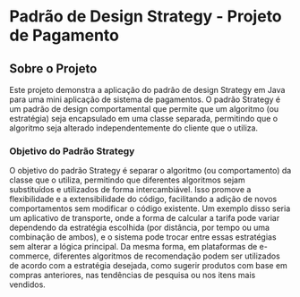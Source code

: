 # Padrão de Design Strategy - Projeto de Pagamento

## Sobre o Projeto

Este projeto demonstra a aplicação do padrão de design Strategy em Java para uma mini aplicação de sistema de pagamentos. O padrão Strategy é um padrão de design comportamental que permite que um algoritmo (ou estratégia) seja encapsulado em uma classe separada, permitindo que o algoritmo seja alterado independentemente do cliente que o utiliza.

### Objetivo do Padrão Strategy

O objetivo do padrão Strategy é separar o algoritmo (ou comportamento) da classe que o utiliza, permitindo que diferentes algoritmos sejam substituídos e utilizados de forma intercambiável. Isso promove a flexibilidade e a extensibilidade do código, facilitando a adição de novos comportamentos sem modificar o código existente. Um exemplo disso seria um aplicativo de transporte, onde a forma de calcular a tarifa pode variar dependendo da estratégia escolhida (por distância, por tempo ou uma combinação de ambos), e o sistema pode trocar entre essas estratégias sem alterar a lógica principal. Da mesma forma, em plataformas de e-commerce, diferentes algoritmos de recomendação podem ser utilizados de acordo com a estratégia desejada, como sugerir produtos com base em compras anteriores, nas tendências de pesquisa ou nos itens mais vendidos.
